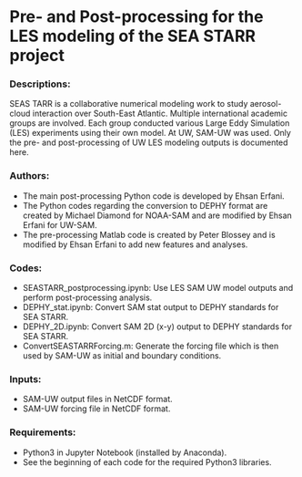 # Pre- and Post-processing for the LES modeling of the SEA STARR project

### Descriptions:
SEAS TARR is a collaborative numerical modeling work to study aerosol-cloud interaction over South-East Atlantic. Multiple international academic groups are involved. Each group conducted various Large Eddy Simulation (LES) experiments using their own model. At UW, SAM-UW was used. Only the pre- and post-processing of UW LES modeling outputs is documented here.

### Authors:
- The main post-processing Python code is developed by Ehsan Erfani.
- The Python codes regarding the conversion to DEPHY format are created by Michael Diamond for NOAA-SAM and are modified by Ehsan Erfani for UW-SAM.
- The pre-processing Matlab code is created by Peter Blossey and is modified by Ehsan Erfani to add new features and analyses.

### Codes:
- SEASTARR_postprocessing.ipynb: Use LES SAM UW model outputs and perform post-processing analysis.
- DEPHY_stat.ipynb: Convert SAM stat output to DEPHY standards for SEA STARR.
- DEPHY_2D.ipynb: Convert SAM 2D (x-y) output to DEPHY standards for SEA STARR.
- ConvertSEASTARRForcing.m: Generate the forcing file which is then used by SAM-UW as initial and boundary conditions. 

### Inputs:
- SAM-UW output files in NetCDF format.
- SAM-UW forcing file in NetCDF format.

### Requirements:
- Python3 in Jupyter Notebook (installed by Anaconda).
- See the beginning of each code for the required Python3 libraries.
